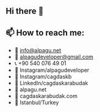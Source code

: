 ## Hi there 👋

## 📫 How to reach me:
- 📩 info@alpagu.net
- 📩 alpagudeveloper@gmail.com
- 📞 +90 540 076 49 01
- 📍 Instagram/alpagudeveloper
- 📍 Instagram/cagdaskb
- 📍 LinkedIn/cagdaskarabudak
- 📍 alpagu.net
- 📍 cagdaskarabudak.com
- 📍 Istanbul/Turkey

<!--
**cagdaskarabudak/cagdaskarabudak** is a ✨ _special_ ✨ repository because its `README.md` (this file) appears on your GitHub profile.

Here are some ideas to get you started:

- 🔭 I’m currently working on ...
- 🌱 I’m currently learning ...
- 👯 I’m looking to collaborate on ...
- 🤔 I’m looking for help with ...
- 💬 Ask me about ...
- 📫 How to reach me: ...
- 😄 Pronouns: ...
- ⚡ Fun fact: ...
-->
